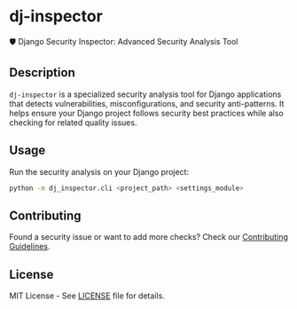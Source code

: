 # dj-inspector

🛡️ Django Security Inspector: Advanced Security Analysis Tool


## Description

`dj-inspector` is a specialized security analysis tool for Django applications that detects vulnerabilities, misconfigurations, and security anti-patterns. It helps ensure your Django project follows security best practices while also checking for related quality issues.

## Usage

Run the security analysis on your Django project:

```sh
python -m dj_inspector.cli <project_path> <settings_module>
```

## Contributing

Found a security issue or want to add more checks? Check our [Contributing Guidelines](CONTRIBUTING.md).

## License

MIT License - See [LICENSE](LICENSE) file for details.
